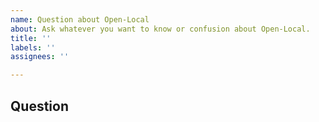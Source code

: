 ```yaml
---
name: Question about Open-Local
about: Ask whatever you want to know or confusion about Open-Local.
title: ''
labels: ''
assignees: ''

---
```


## Question
<!-- You can ask any question about this project -->
